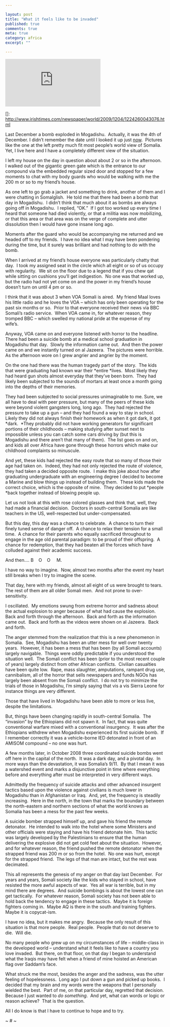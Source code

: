 ```yaml
---

layout: post
title: "What it feels like to be invaded"
published: true
comments: true
meta: true
category: africa
excerpt: ""

---
```


[![Photograph: Farah Abdi Warsameh/AP][2]][2]

 []: http://www.irishtimes.com/newspaper/world/2009/1204/1224260043076.html

Last December a bomb exploded in Mogadishu.  Actually, it was the 4th of December. I didn’t remember the date until I looked it up just [now][2].  Pictures like the one at the left pretty much fit most people’s world view of Somalia.  Yet, I live here and I have a completely different view of the situation.  

 [2]: http://http://www.irishtimes.com/newspaper/world/2009/1204/1224260043076.html

I left my house on the day in question about about 2 or so in the afternoon.   I walked out of the gigantic green gate which is the entrance to our compound via the embedded regular sized door and stopped for a few moments to chat with my body guards who would be walking with me the 200 m or so to my friend’s house.  

As one left to go grab a jacket and something to drink, another of them and I were chatting in Somalglish.  He told me that there had been a bomb that day in Mogadishu.  I didn’t think that much about it as bombs are always going off in Mogadishu.  I replied, “OK.”  If I got too worked up every time I heard that someone had died violently, or that a militia was now mobilizing, or that this area or that area was on the verge of complete and utter dissolution then I would have gone insane long ago.  

Moments after the guard who would be accompanying me returned and we headed off to my friends.  I have no idea what I may have been pondering during the time, but it surely was brilliant and had nothing to do with the bomb.  

When I arrived at my friend’s house everyone was particularly chatty that day.  I took my assigned seat in the circle which all eight or so of us occupy with regularity.  We sit on the floor due to a legend that if you chew qat while sitting on cushions you’ll get indigestion.  No one was that worked up, but the radio had not yet come on and the power in my friend’s house doesn’t turn on until 4 pm or so.  

I think that it was about 3 when VOA Somali is aired.  My friend Maal loves his little radio and he loves the VOA – which has only been operating for the past six months or so.  Prior to that everyone received their news via BBC Somali’s radio service.  When VOA came in, for whatever reason, they tromped BBC – which swelled my national pride at the expense of my wife’s.  

Anyway, VOA came on and everyone listened with horror to the headline.  There had been a suicide bomb at a medical school graduation in Mogadishu that day.  Slowly the information came out.  And then the power came on and we instantly turned on al Jazeera.  The pictures were horrible.  As the afternoon wore on I grew angrier and angrier by the moment.  

On the one had there was the human tragedy part of the story.  The kids that were graduating had known war their *entire *lives.  Most likely they had heard gun shots almost everyday that they’ve been born.  They had likely been subjected to the sounds of mortars at least once a month going into the depths of their memories.  

They had been subjected to social pressures unimaginable to me. Sure, we all have to deal with peer pressure, but many of the peers of these kids were beyond violent gangsters long, long ago.  They had rejected the pressure to take up a gun – and they had found a way to stay in school.  Likely they did not always finish their homework as when it got dark, it got *dark.  *They probably did not have working generators for significant portions of their childhoods – making studying after sunset next to impossible unless you can catch some cars driving by (but this is Mogadishu and there aren’t that many of them).  The list goes on and on, and kids all over Africa have gone through these horrors which make our childhood complaints so minuscule.  

And yet, these kids had rejected the easy route that so many of those their age had taken on.  Indeed, they had not only rejected the route of violence, they had taken a decided opposite route.  I make this joke about how after graduating undergraduate with an engineering degree I decided to become a Marine and blow things up instead of building them.  These kids made the correct choice, which is the opposite of mine.  They decided to put *people *back together instead of blowing people up.  

Let us not look at this with rose colored glasses and think that, well, they had made a financial decision.  Doctors in south-central Somalia are like teachers in the US, well-respected but under-compensated.  

But this day, this day was a chance to celebrate.  A chance to turn their finely tuned sense of danger off.  A chance to relax their tension for a small time.  A chance for their parents who equally sacrificed throughout to engage in the age old parental paradigm: to be proud of their offspring.  A chance for redemption, that they had beaten all the forces which have colluded against their academic success.  

And then…. B    O    O     M. 

I have no way to imagine.  Now, almost two months after the event my heart still breaks when I try to imagine the scene.  

That day, here with my friends, almost all eight of us were brought to tears.  The rest of them are all older Somali men.  And not prone to over-sensitivity.  

I oscillated.  My emotions swung from extreme horror and sadness about the actual explosion to anger because of what had cause the explosion.  Back and forth through the afternoon.  Back and forth as the information came out.  Back and forth as the videos were shown on al Jazeera.  Back and forth.

The anger stemmed from the realization that this is a new phenomenon in Somalia.  See, Mogadishu has been an utter mess for well over twenty years.  However, it has been a mess that has been (by all Somali accounts) largely navigable.  Things were oddly predictable if you understood the situation well.  The Somali conflict has been (prior to the most recent couple of years) largely distinct from other African conflicts.  Civilian casualties have been quite low.  Rape, mass slaughter, amputations, rampant drug use, cannibalism, all of the horror that sells newspapers and funds NGOs has largely been absent from the Somali conflict.  I do not try to minimize the trials of those in Mogadishu, I’m simply saying that vis a vis Sierra Leone for instance things are very different. 

Those that have lived in Mogadishu have been able to more or less live, despite the limitations.  

But, things have been changing rapidly in south-central Somalia.  The “invasion” by the Ethiopians did not spawn it.  In fact, that was quite conventional warfare mixed with a conventional insurgency.  It was after the Ethiopians withdrew when Mogadishu experienced its first suicide bomb.  If I remember correctly it was a vehicle-borne IED detonated in front of an AMISOM compound – no one was hurt.  

A few months later, in October 2008 three coordinated suicide bombs went off here in the capital of the north.  It was a dark day, and a pivotal day.  In more ways than the devastation, it was Somalia’s 9/11.  By that I mean it was a watershed event and marks a disjunctive point in time where everything before and everything after must be interpreted in very different ways.  

Admittedly the frequency of suicide attacks and other advanced insurgent tactics based upon the violence against civilians is much lower in Mogadishu than in Afghanistan or Iraq.  And, yet, the frequency is steadily increasing.  Here in the north, in the town that marks the boundary between the north-eastern and northern sections of what the world knows as Somalia has been a mess for the past few weeks.  

A suicide bomber strapped himself up, and gave his friend the remote detonator.  He intended to walk into the hotel where some Ministers and other officials were staying and have his friend detonate him.  This tactic was largely developed by the Palestinians to ensure that the human delivering the explosive did not get cold feet about the situation.  However, and for whatever reason, the friend pushed the remote detonator when the strapped friend was 200 m or so from the hotel.  No one was hurt, except for the strapped friend.  The legs of that man are intact, but the rest was decimated.  

This all represents the genesis of my anger on that day last December.  For years and years, Somali society like the kids who stayed in school, have resisted the more awful aspects of war.  Yes all war is terrible, but in my mind there are degrees.  And suicide bombings is about the lowest one can get tactically.  For whatever reason, Somali society has not been able to hold back the tendency to engage in these tactics.  Maybe it is foreign fighters coming in.  Maybe AQ is there in the south and training fighters.  Maybe it is copycat-ism.  

I have no idea, but it makes me angry.  Because the only result of this situation is that more people.  Real people.  People that do not deserve to die.  Will die.  

No many people who grew up on my circumstances of life – middle-class in the developed world – understand what it feels like to have a country you love invaded.  But there, on that floor, on that day I began to understand what the Iraqis may have felt when a friend of mine hoisted an American flag over Saddam’s face.  

What struck me the most, besides the anger and the sadness, was the utter feeling of hopelessness.  Long ago I put down a gun and picked up books.  I decided that my brain and my words were the weapons that I personally wielded the best.  Part of me, on that particular day, regretted that decision.  Because I just wanted to *do something*.  And yet, what can words or logic or reason achieve?  That is the question.  

All I do know is that I have to continue to hope and to try.

~ # ~